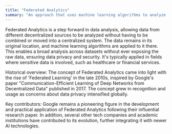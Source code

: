 ```yaml
---
title: "Federated Analytics"
summary: "An approach that uses machine learning algorithms to analyze decentralized data sources while constantly preserving the privacy and security of the data."
---
```


Federated Analytics is a step forward in data analysis, allowing data from different decentralized sources to be analyzed without having to be combined or moved into a centralized system. The data remains in its original location, and machine learning algorithms are applied to it there. This enables a broad analysis across datasets without ever exposing the raw data, ensuring data privacy and security. It's typically applied in fields where sensitive data is involved, such as healthcare or financial services.

Historical overview: The concept of Federated Analytics came into light with the rise of 'Federated Learning' in the late 2010s, inspired by Google's paper "Communication-Efficient Learning of Deep Networks from Decentralized Data" published in 2017. The concept grew in recognition and usage as concerns about data privacy intensified globally.

Key contributors: Google remains a pioneering figure in the development and practical application of Federated Analytics following their influential research paper. In addition, several other tech companies and academic institutions have contributed to its evolution, further integrating it with newer AI technologies.

